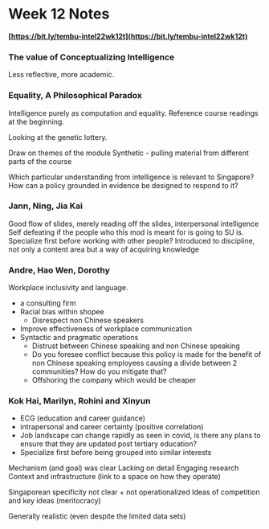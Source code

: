 # Week 12 Notes
**[https://bit.ly/tembu-intel22wk12t](https://bit.ly/tembu-intel22wk12t)**

### The value of Conceptualizing Intelligence
Less reflective, more academic.

### Equality, A Philosophical Paradox
Intelligence purely as computation and equality.
Reference course readings at the beginning.

Looking at the genetic lottery.

Draw on themes of the module
Synthetic - pulling material from different parts of the course

Which particular understanding from intelligence is relevant to Singapore?
How can a policy grounded in evidence be designed to respond to it?

### Jann, Ning, Jia Kai
Good flow of slides, merely reading off the slides, interpersonal intelligence
Self defeating if the people who this mod is meant for is going to SU is.
Specialize first before working with other people?
Introduced to discipline, not only a content area but a way of acquiring knowledge


### Andre, Hao Wen, Dorothy
Workplace inclusivity and language.
- a consulting firm
- Racial bias within shopee
	- Disrespect non Chinese speakers
- Improve effectiveness of workplace communication
- Syntactic and pragmatic operations
	- Distrust between Chinese speaking and non Chinese speaking
	- Do you foresee conflict because this policy is made for the benefit of non Chinese speaking employees causing a divide between 2 communities? How do you mitigate that?
	- Offshoring the company which would be cheaper


### Kok Hai, Marilyn, Rohini and Xinyun
- ECG (education and career guidance)
- intrapersonal and career certainty (positive correlation)
- Job landscape can change rapidly as seen in covid, is there any plans to ensure that they are updated post tertiary education? 
- Specialize first before being grouped into similar interests


Mechanism (and goal) was clear
Lacking on detail
Engaging research 
Context and infrastructure (link to a space on how they operate)

Singaporean specificity not clear + not operationalized 
Ideas of competition and key ideas (meritocracy)

Generally realistic (even despite the limited data sets)

